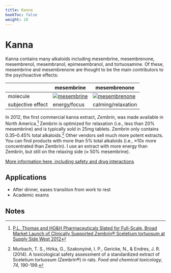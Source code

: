 ```yaml
---
title: Kanna
bookToc: false
weight: 10
---
```


# Kanna

Kanna contains many alkaloids including mesembrine, mesembrenone, mesembrenol, mesembranol, epimesembranol, and tortuosamine. Of these, mesembrine and mesembrenone are thought to be the main contributors to the psychoactive effects:

|  | mesembrine | mesembrenone |
|--|------------|--------------|
| molecule | [![mesembrine](mesembrine.svg.png)](https://en.wikipedia.org/wiki/Mesembrine) | [![mesembrenone](mesembrenone2DACS.svg.png)](https://en.wikipedia.org/wiki/Mesembrenone) |
| subjective effect | energy/focus | calming/relaxation |

In 2012, the first commercial kanna extract, *Zembrin*, was made available in North America.[^zembrin] Zembrin is optimized for relaxation (i.e., less than 20% mesembrine) and is typically sold in 25mg tablets. Zembrin only contains 0.35–0.45% total alkaloids.[^murbach2014]
Other vendors sell much more potent extracts.
You can find products with more than 5% total alkaloids (i.e., ≈10x more concentrated than Zembrin).
I use an extract with more energy than Zembrin, but still on the relaxing side (≈ 50% mesembrine).

[More information here, including safety and drug interactions](https://selfhacked.com/blog/sceletium-tortuosum/)

## Applications

- After dinner, eases transition from work to rest
- Academic exams

## Notes

[^zembrin]: [P.L. Thomas and HG&H Pharmaceuticals Slated for Full-Scale, Broad Market Launch of Clinically Supported Zembrin® Sceletium tortuosum at Supply Side West 2012](https://www.prnewswire.com/news-releases/pl-thomas-and-hgh-pharmaceuticals-slated-for-full-scale-broad-market-launch-of-clinically-supported-zembrin-sceletium-tortuosum-at-supply-side-west-2012-175224611.html)

[^murbach2014]: Murbach, T. S., Hirka, G., Szakonyiné, I. P., Gericke, N., & Endres, J. R. (2014). A toxicological safety assessment of a standardized extract of Sceletium tortuosum (Zembrin®) in rats. *Food and chemical toxicology, 74*, 190-199.
